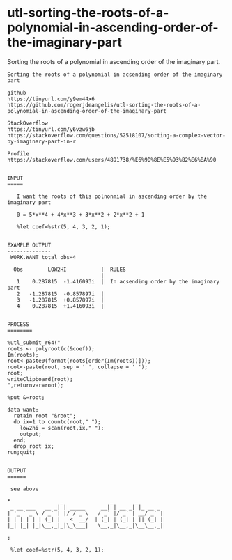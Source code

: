 # utl-sorting-the-roots-of-a-polynomial-in-ascending-order-of-the-imaginary-part
Sorting the roots of a polynomial in ascending order of the imaginary part.

    Sorting the roots of a polynomial in acsending order of the imaginary part

    github
    https://tinyurl.com/y9em44x6
    https://github.com/rogerjdeangelis/utl-sorting-the-roots-of-a-polynomial-in-ascending-order-of-the-imaginary-part

    StackOverflow
    https://tinyurl.com/y6vzw6jb
    https://stackoverflow.com/questions/52518107/sorting-a-complex-vector-by-imaginary-part-in-r

    Profile
    https://stackoverflow.com/users/4891738/%E6%9D%8E%E5%93%B2%E6%BA%90


    INPUT
    =====

       I want the roots of this polnonmial in ascending order by the imaginary part

       0 = 5*x**4 + 4*x**3 + 3*x**2 + 2*x**2 + 1

       %let coef=%str(5, 4, 3, 2, 1);


    EXAMPLE OUTPUT
    --------------
     WORK.WANT total obs=4

      Obs        LOW2HI           |  RULES
                                  |
       1    0.287815  -1.416093i  |  In acsending order by the imaginary part
       2   -1.287815  -0.857897i  |
       3   -1.287815  +0.857897i  |
       4    0.287815  +1.416093i  |


    PROCESS
    ========

    %utl_submit_r64("
    roots <- polyroot(c(&coef));
    Im(roots);
    root<-paste0(format(roots[order(Im(roots))]));
    root<-paste(root, sep = ' ', collapse = ' ');
    root;
    writeClipboard(root);
    ",returnvar=root);

    %put &=root;

    data want;
      retain root "&root";
      do ix=1 to countc(root," ");
        low2hi = scan(root,ix," ");
        output;
      end;
      drop root ix;
    run;quit;


    OUTPUT
    ======

     see above

    *                _               _       _
     _ __ ___   __ _| | _____     __| | __ _| |_ __ _
    | '_ ` _ \ / _` | |/ / _ \   / _` |/ _` | __/ _` |
    | | | | | | (_| |   <  __/  | (_| | (_| | || (_| |
    |_| |_| |_|\__,_|_|\_\___|   \__,_|\__,_|\__\__,_|

    ;

     %let coef=%str(5, 4, 3, 2, 1);



